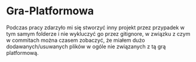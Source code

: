 # Gra-Platformowa

Podczas pracy zdarzyło mi się stworzyć inny projekt przez przypadek w tym samym folderze i nie wykluczyć go przez gitignore, w związku z czym w commitach można czasem zobaczyć, że miałem dużo dodawanych/usuwanych plików w ogóle nie związanych z tą grą platformową.
